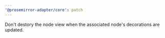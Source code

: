 ```yaml
---
'@prosemirror-adapter/core': patch
---
```


Don't destory the node view when the associated node's decorations are updated.
